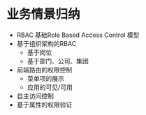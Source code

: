 # 业务情景归纳

- RBAC 基础Role Based Access Control 模型
- 基于组织架构的RBAC
  - 基于岗位
  - 基于部门、公司、集团
- 前端路由的权限控制
  - 菜单项的展示
  - 应用的可见/可用
- 自主访问控制
- 基于属性的权限验证